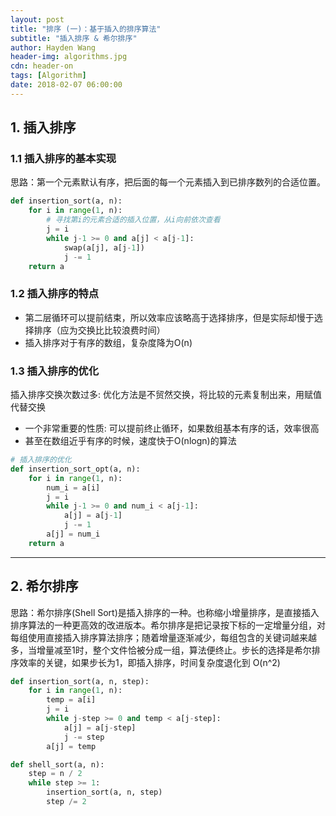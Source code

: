 ```yaml
---
layout: post
title: "排序 (一)：基于插入的排序算法"
subtitle: "插入排序 & 希尔排序"
author: Hayden Wang
header-img: algorithms.jpg
cdn: header-on
tags: [Algorithm]
date: 2018-02-07 06:00:00
---
```


## 1. 插入排序

### 1.1 插入排序的基本实现

思路：第一个元素默认有序，把后面的每一个元素插入到已排序数列的合适位置。

```python
def insertion_sort(a, n):
    for i in range(1, n):
        # 寻找第i的元素合适的插入位置，从i向前依次查看
        j = i
        while j-1 >= 0 and a[j] < a[j-1]:
            swap(a[j], a[j-1])
            j -= 1
    return a
```

### 1.2 插入排序的特点
- 第二层循环可以提前结束，所以效率应该略高于选择排序，但是实际却慢于选择排序（应为交换比比较浪费时间）
- 插入排序对于有序的数组，复杂度降为O(n)

### 1.3 插入排序的优化

插入排序交换次数过多: 优化方法是不贸然交换，将比较的元素复制出来，用赋值代替交换
- 一个非常重要的性质: 可以提前终止循环，如果数组基本有序的话，效率很高
- 甚至在数组近乎有序的时候，速度快于O(nlogn)的算法

```python
# 插入排序的优化
def insertion_sort_opt(a, n):
    for i in range(1, n):
        num_i = a[i]
        j = i
        while j-1 >= 0 and num_i < a[j-1]:
            a[j] = a[j-1]
            j -= 1
        a[j] = num_i
    return a
```

---


## 2. 希尔排序

思路：希尔排序(Shell Sort)是插入排序的一种。也称缩小增量排序，是直接插入排序算法的一种更高效的改进版本。希尔排序是把记录按下标的一定增量分组，对每组使用直接插入排序算法排序；随着增量逐渐减少，每组包含的关键词越来越多，当增量减至1时，整个文件恰被分成一组，算法便终止。步长的选择是希尔排序效率的关键，如果步长为1，即插入排序，时间复杂度退化到 O(n^2)

```python
def insertion_sort(a, n, step):
    for i in range(1, n):
        temp = a[i]
        j = i
        while j-step >= 0 and temp < a[j-step]:
            a[j] = a[j-step]
            j -= step
        a[j] = temp

def shell_sort(a, n):
    step = n / 2
    while step >= 1:
        insertion_sort(a, n, step)
        step /= 2
```
